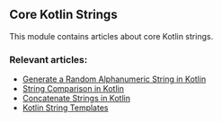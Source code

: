 ## Core Kotlin Strings

This module contains articles about core Kotlin strings.

### Relevant articles:
- [Generate a Random Alphanumeric String in Kotlin](https://www.baeldung.com/kotlin/random-alphanumeric-string)
- [String Comparison in Kotlin](https://www.baeldung.com/kotlin/string-comparison)
- [Concatenate Strings in Kotlin](https://www.baeldung.com/kotlin/concatenate-strings)
- [Kotlin String Templates](https://www.baeldung.com/kotlin/string-templates)
